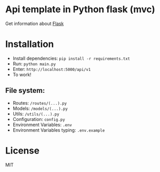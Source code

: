 Api template in Python flask (mvc)
=======

Get information about [Flask]

Installation
=======
- Install dependencies: ```pip install -r requirements.txt```
- Run: ```python main.py```
- Enter: ```http://localhost:5000/api/v1```
- To work!


File system:
---

- Routes: ```/routes/(...).py```
- Models: ```/models/(...).py```
- Utils: ```/utils/(...).py```
- Configuration: ```config.py```
- Environment Variables: ```.env```
- Environment Variables typing: ```.env.example```


License
=======
MIT

[Flask]: https://flask.palletsprojects.com
